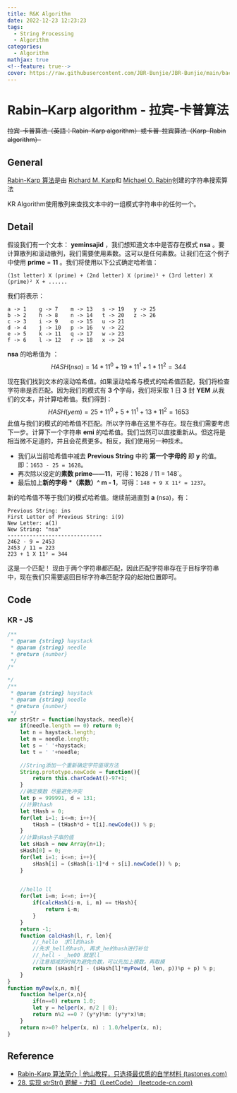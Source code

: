 ```yaml
---
title: R&K Algorithm
date: 2022-12-23 12:23:23
tags:
  - String Processing
  - Algorithm
categories:
  - Algorithm
mathjax: true
<!--feature: true-->
cover: https://raw.githubusercontent.com/JBR-Bunjie/JBR-Bunjie/main/back.jpg
---
```


# Rabin–Karp algorithm - 拉宾-卡普算法

~~拉宾-卡普算法（英語：Rabin–Karp algorithm）或卡普-拉宾算法（Karp–Rabin algorithm）~~

## General

[Rabin-Karp 算法](https://en.wikipedia.org/wiki/Rabin–Karp_algorithm)是由 [Richard M. Karp](https://en.wikipedia.org/wiki/Richard_M._Karp)和 [Michael O. Rabin](https://en.wikipedia.org/wiki/Michael_O._Rabin)创建的字符串搜索算法

KR Algorithm使用散列来查找文本中的一组模式字符串中的任何一个。

## Detail

假设我们有一个文本： **yeminsajid** ，我们想知道文本中是否存在模式 **nsa** 。要计算散列和滚动散列，我们需要使用素数。这可以是任何素数。让我们在这个例子中使用 **prime** = **11** 。我们将使用以下公式确定哈希值：

```placeholder
(1st letter) X (prime) + (2nd letter) X (prime)¹ + (3rd letter) X (prime)² X + ......
```

我们将表示：

```placeholder
a -> 1    g -> 7    m -> 13   s -> 19   y -> 25
b -> 2    h -> 8    n -> 14   t -> 20   z -> 26
c -> 3    i -> 9    o -> 15   u -> 21
d -> 4    j -> 10   p -> 16   v -> 22
e -> 5    k -> 11   q -> 17   w -> 23
f -> 6    l -> 12   r -> 18   x -> 24
```

**nsa** 的哈希值为 ：
$$
HASH(nsa) = 14 * 11^0 + 19 * 11^1 + 1 * 11^2 = 344
$$


现在我们找到文本的滚动哈希值。如果滚动哈希与模式的哈希值匹配，我们将检查字符串是否匹配。因为我们的模式有 **3 个**字母，我们将采取 1 日 **3** 封 **YEM** 从我们的文本，并计算哈希值。我们得到：
$$
HASH(yem) = 25 * 11^0 + 5 * 11^1 + 13 * 11^2 = 1653
$$
此值与我们的模式的哈希值不匹配。所以字符串在这里不存在。现在我们需要考虑下一步。计算下一个字符串 **emi** 的哈希值。我们当然可以直接重新从。但这将是相当微不足道的，并且会花费更多。相反，我们使用另一种技术。

- 我们从当前哈希值中减去 **Previous String** 中的 **第一个字母的** 即 **y** 的值。即：`1653 - 25 = 1628`。
- 再次除以设定的**素数 prime——11**，可得：1628 / 11 = 148`。
- 最后加上**新的字母 \*（素数）\^ m - 1**，可得：`148 + 9 X 11² = 1237`。

新的哈希值不等于我们的模式哈希值。继续前进直到 **a** \(nsa\)，有：

```placeholder
Previous String: ins
First Letter of Previous String: i(9)
New Letter: a(1)
New String: "nsa"
------------------------------
2462 - 9 = 2453
2453 / 11 = 223
223 + 1 X 11² = 344
```

这是一个匹配！ 现由于两个字符串都匹配，因此匹配字符串存在于目标字符串中，现在我们只需要返回目标字符串匹配字段的起始位置即可。

## Code

### KR - JS

```js
/**
 * @param {string} haystack
 * @param {string} needle
 * @return {number}
 */
/*

*/
/**
 * @param {string} haystack
 * @param {string} needle
 * @return {number}
 */
var strStr = function(haystack, needle){
    if(needle.length == 0) return 0;
    let n = haystack.length;
    let m = needle.length;
    let s = ' '+haystack;
    let t = ' '+needle;
    
    //String添加一个重新确定字符值得方法
    String.prototype.newCode = function(){
        return this.charCodeAt()-97+1;
    }
    //确定模数 尽量避免冲突
    let p = 999991, d = 131;
    //计算thash
    let tHash = 0;
    for(let i=1; i<=m; i++){
        tHash = (tHash*d + t[i].newCode()) % p;
    }
    //计算sHash子串的值
    let sHash = new Array(n+1);
    sHash[0] = 0;
    for(let i=1; i<=n; i++){
        sHash[i] = (sHash[i-1]*d + s[i].newCode()) % p;
    }
   

    //hello ll
    for(let i=m; i<=n; i++){
        if(calcHash(i-m, i, m) == tHash){
            return i-m;
        }
    }
    return -1;
    function calcHash(l, r, len){
        //_hello  求ll的hash
        //先求_hell的hash, 再求_he的hash进行补位
        //_hell - _he00 就是ll
        //注意相减的时候为避免负数，可以先加上模数。再取模
        return (sHash[r] - (sHash[l]*myPow(d, len, p))%p + p) % p;
    }
}
function myPow(x,n, m){
    function helper(x,n){
        if(n==0) return 1.0;
        let y = helper(x, n/2 | 0);
        return n%2 ==0 ? (y*y)%m: (y*y*x)%m;
    }
    return n>=0? helper(x, n) : 1.0/helper(x, n);
}
```



## Reference

- [Rabin-Karp 算法简介 | 他山教程，只选择最优质的自学材料 (tastones.com)](http://www.tastones.com/stackoverflow/algorithm/substring-search/introduction_to_rabin-karp_algorithm/)
- [28. 实现 strStr() 题解 - 力扣（LeetCode） (leetcode-cn.com)](https://leetcode-cn.com/problems/implement-strstr/solution/28-shi-xian-strstr-rabin-karp-by-jingyua-w3h1/)